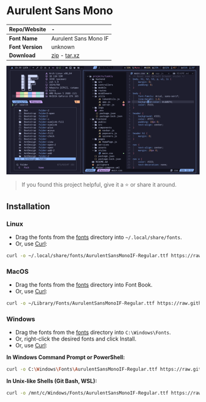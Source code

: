 <!-- SHORTCUT REFERENCE LINKS -->

[zip]: https://github.com/iconicFonts/if/releases/download/v1.1.0/Aurulent_Sans_Mono.zip
[tar]: https://github.com/iconicFonts/if/releases/download/v1.1.0/Aurulent_Sans_Mono.tar.gz

# Aurulent Sans Mono

| Repo/Website     | -                          |
| :--------------- | :------------------------- |
| **Font Name**    | Aurulent Sans Mono IF      |
| **Font Version** | unknown                    |
| **Download**     | [zip][zip] - [tar.xz][tar] |

![Font preview](preview.png)

> If you found this project helpful, give it a :star: or share it around.

## Installation

### Linux

- Drag the fonts from the [fonts](fonts) directory into `~/.local/share/fonts`.
- Or, use [Curl](https://github.com/curl/curl):

```sh
curl -o ~/.local/share/fonts/AurulentSansMonoIF-Regular.ttf https://raw.githubusercontent.com/iconicFonts/if/main/fonts/patched/Aurulent_Sans_Mono/fonts/AurulentSansMonoIF-Regular.ttf
```

### MacOS

- Drag the fonts from the [fonts](fonts) directory into Font Book.
- Or, use [Curl](https://github.com/curl/curl):

```sh
curl -o ~/Library/Fonts/AurulentSansMonoIF-Regular.ttf https://raw.githubusercontent.com/iconicFonts/if/main/fonts/patched/Aurulent_Sans_Mono/fonts/AurulentSansMonoIF-Regular.ttf
```

### Windows

- Drag the fonts from the [fonts](fonts) directory into `C:\Windows\Fonts`.
- Or, right-click the desired fonts and click Install.
- Or, use [Curl](https://github.com/curl/curl):

**In Windows Command Prompt or PowerShell:**

```sh
curl -o C:\Windows\Fonts\AurulentSansMonoIF-Regular.ttf https://raw.githubusercontent.com/iconicFonts/if/main/fonts/patched/Aurulent_Sans_Mono/fonts/AurulentSansMonoIF-Regular.ttf
```

**In Unix-like Shells (Git Bash, WSL):**

```sh
curl -o /mnt/c/Windows/Fonts/AurulentSansMonoIF-Regular.ttf https://raw.githubusercontent.com/iconicFonts/if/main/fonts/patched/Aurulent_Sans_Mono/fonts/AurulentSansMonoIF-Regular.ttf
```
